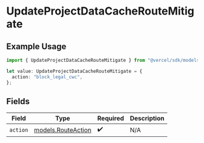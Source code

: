 # UpdateProjectDataCacheRouteMitigate

## Example Usage

```typescript
import { UpdateProjectDataCacheRouteMitigate } from "@vercel/sdk/models/updateprojectdatacacheop.js";

let value: UpdateProjectDataCacheRouteMitigate = {
  action: "block_legal_cwc",
};
```

## Fields

| Field                                          | Type                                           | Required                                       | Description                                    |
| ---------------------------------------------- | ---------------------------------------------- | ---------------------------------------------- | ---------------------------------------------- |
| `action`                                       | [models.RouteAction](../models/routeaction.md) | :heavy_check_mark:                             | N/A                                            |